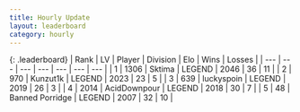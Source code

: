 ```yaml
---
title: Hourly Update
layout: leaderboard
category: hourly
---
```


{: .leaderboard}
| Rank | LV | Player | Division | Elo | Wins | Losses |
| --- | --- | --- | --- | --- | --- | --- |
| <span data-change="0">1</span> | 1306 | <span title="ID: 353063">Sktima</span> | LEGEND | <span data-change="0">2046</span> | <span data-change="0">36</span> | <span data-change="0">11</span> |
| <span data-change="0">2</span> | 970 | <span title="ID: 392407">Kunzut1k</span> | LEGEND | <span data-change="0">2023</span> | <span data-change="0">23</span> | <span data-change="0">5</span> |
| <span data-change="1">3</span> | 639 | <span title="ID: 512212">luckyspoin</span> | LEGEND | <span data-change="11">2019</span> | <span data-change="2">26</span> | <span data-change="0">3</span> |
| <span data-change="-1">4</span> | 2014 | <span title="ID: 304661">AcidDownpour</span> | LEGEND | <span data-change="0">2018</span> | <span data-change="0">30</span> | <span data-change="0">7</span> |
| <span data-change="0">5</span> | 48 | <span title="ID: 659170">Banned Porridge</span> | LEGEND | <span data-change="0">2007</span> | <span data-change="0">32</span> | <span data-change="0">10</span> |